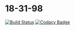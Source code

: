 # 18-31-98
[![Build Status](https://travis-ci.org/abhi1898/18-31-98.svg?branch=master)](https://travis-ci.org/abhi1898/18-31-98)
[![Codacy Badge](https://api.codacy.com/project/badge/Grade/a0de4ec0ad9f47cc8b1c153685fc920b)](https://www.codacy.com/app/abhi1898/18-31-98?utm_source=github.com&amp;utm_medium=referral&amp;utm_content=abhi1898/18-31-98&amp;utm_campaign=Badge_Grade)
